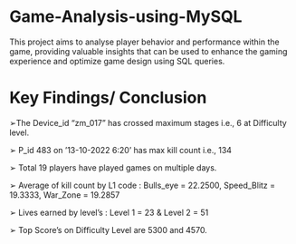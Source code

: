 # Game-Analysis-using-MySQL
This project aims to analyse player  behavior and performance within the  game, providing valuable insights that can  be used to enhance the gaming  experience and optimize game design using SQL queries.

# Key Findings/ Conclusion
➢The Device_id “zm_017” has crossed maximum stages i.e., 6 at Difficulty level.
 
➢ P_id 483 on ’13-10-2022 6:20’ has max kill count i.e., 134 

➢ Total 19 players have played games on multiple days. 

➢ Average of kill count by L1 code : Bulls_eye = 22.2500, Speed_Blitz = 19.3333,  War_Zone = 19.2857 

➢ Lives earned by level’s : Level 1 = 23   &   Level 2 = 51 

➢ Top Score’s on Difficulty Level are 5300 and 4570. 
